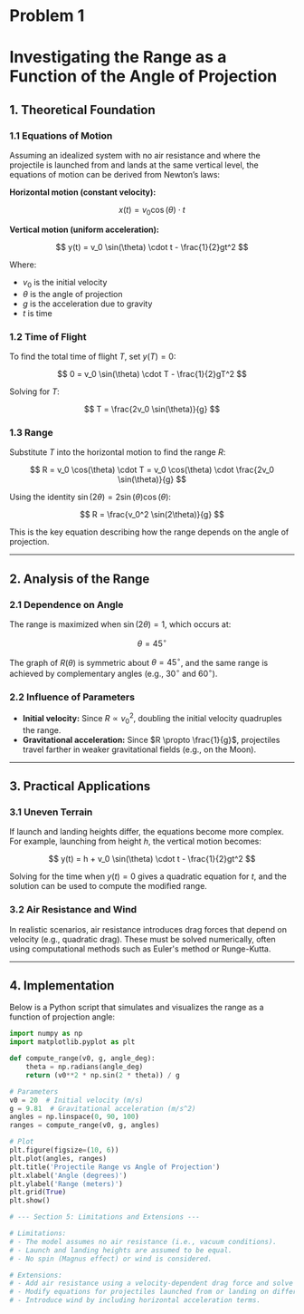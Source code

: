 # Problem 1
# Investigating the Range as a Function of the Angle of Projection

## 1. Theoretical Foundation

### 1.1 Equations of Motion

Assuming an idealized system with no air resistance and where the projectile is launched from and lands at the same vertical level, the equations of motion can be derived from Newton’s laws:

**Horizontal motion (constant velocity):**

$$
x(t) = v_0 \cos(\theta) \cdot t
$$

**Vertical motion (uniform acceleration):**

$$
y(t) = v_0 \sin(\theta) \cdot t - \frac{1}{2}gt^2
$$

Where:

- $v_0$ is the initial velocity  
- $\theta$ is the angle of projection  
- $g$ is the acceleration due to gravity  
- $t$ is time  

### 1.2 Time of Flight

To find the total time of flight $T$, set $y(T) = 0$:

$$
0 = v_0 \sin(\theta) \cdot T - \frac{1}{2}gT^2
$$

Solving for $T$:

$$
T = \frac{2v_0 \sin(\theta)}{g}
$$

### 1.3 Range

Substitute $T$ into the horizontal motion to find the range $R$:

$$
R = v_0 \cos(\theta) \cdot T = v_0 \cos(\theta) \cdot \frac{2v_0 \sin(\theta)}{g}
$$

Using the identity $\sin(2\theta) = 2 \sin(\theta) \cos(\theta)$:

$$
R = \frac{v_0^2 \sin(2\theta)}{g}
$$

This is the key equation describing how the range depends on the angle of projection.

---

## 2. Analysis of the Range

### 2.1 Dependence on Angle

The range is maximized when $\sin(2\theta) = 1$, which occurs at:

$$
\theta = 45^\circ
$$

The graph of $R(\theta)$ is symmetric about $\theta = 45^\circ$, and the same range is achieved by complementary angles (e.g., $30^\circ$ and $60^\circ$).

### 2.2 Influence of Parameters

- **Initial velocity:** Since $R \propto v_0^2$, doubling the initial velocity quadruples the range.
- **Gravitational acceleration:** Since $R \propto \frac{1}{g}$, projectiles travel farther in weaker gravitational fields (e.g., on the Moon).

---

## 3. Practical Applications

### 3.1 Uneven Terrain

If launch and landing heights differ, the equations become more complex. For example, launching from height $h$, the vertical motion becomes:

$$
y(t) = h + v_0 \sin(\theta) \cdot t - \frac{1}{2}gt^2
$$

Solving for the time when $y(t) = 0$ gives a quadratic equation for $t$, and the solution can be used to compute the modified range.

### 3.2 Air Resistance and Wind

In realistic scenarios, air resistance introduces drag forces that depend on velocity (e.g., quadratic drag). These must be solved numerically, often using computational methods such as Euler's method or Runge-Kutta.

---

## 4. Implementation

Below is a Python script that simulates and visualizes the range as a function of projection angle:

```python
import numpy as np
import matplotlib.pyplot as plt

def compute_range(v0, g, angle_deg):
    theta = np.radians(angle_deg)
    return (v0**2 * np.sin(2 * theta)) / g

# Parameters
v0 = 20  # Initial velocity (m/s)
g = 9.81  # Gravitational acceleration (m/s^2)
angles = np.linspace(0, 90, 100)
ranges = compute_range(v0, g, angles)

# Plot
plt.figure(figsize=(10, 6))
plt.plot(angles, ranges)
plt.title('Projectile Range vs Angle of Projection')
plt.xlabel('Angle (degrees)')
plt.ylabel('Range (meters)')
plt.grid(True)
plt.show()

# --- Section 5: Limitations and Extensions ---

# Limitations:
# - The model assumes no air resistance (i.e., vacuum conditions).
# - Launch and landing heights are assumed to be equal.
# - No spin (Magnus effect) or wind is considered.

# Extensions:
# - Add air resistance using a velocity-dependent drag force and solve numerically.
# - Modify equations for projectiles launched from or landing on different elevations.
# - Introduce wind by including horizontal acceleration terms.
